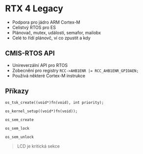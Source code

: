 # RTX 4 Legacy

- Podpora pro jádro ARM Cortex-M
- Celistvý RTOS pro ES
- Plánovač, mutex, události, semafor, mailobx
- Celé to řídí plánovč, ví co zpustit a kdy

## CMIS-RTOS API

- Unireverzální API pro RTOS
- Zobecnění pro registry `RCC->AHB1ENR |= RCC_AHB1ENR_GPIOAEN;`
- Používá některé Cortex-M instrukce

## Příkazy

    os_tsk_create((void*)fn(void), int priority);

    os_kernel_setup((void*)fn(void));

    os_sem_create

    os_sem_lock

    os_sem_unlock

>LCD je kritická sekce